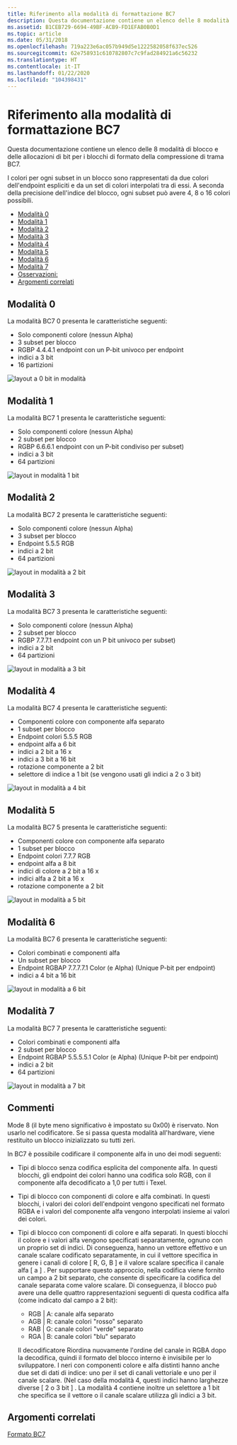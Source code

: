 ```yaml
---
title: Riferimento alla modalità di formattazione BC7
description: Questa documentazione contiene un elenco delle 8 modalità di blocco e delle allocazioni di bit per i blocchi di formato della compressione di trama BC7.
ms.assetid: B1CEB729-6694-49BF-ACB9-FD1EFAB0B0D1
ms.topic: article
ms.date: 05/31/2018
ms.openlocfilehash: 719a223e6ac057b949d5e1222582058f637ec526
ms.sourcegitcommit: 62e758931c610782807c7c9fad284921a6c56232
ms.translationtype: HT
ms.contentlocale: it-IT
ms.lasthandoff: 01/22/2020
ms.locfileid: "104398431"
---
```

# <a name="bc7-format-mode-reference"></a>Riferimento alla modalità di formattazione BC7

Questa documentazione contiene un elenco delle 8 modalità di blocco e delle allocazioni di bit per i blocchi di formato della compressione di trama BC7.

I colori per ogni subset in un blocco sono rappresentati da due colori dell'endpoint espliciti e da un set di colori interpolati tra di essi. A seconda della precisione dell'indice del blocco, ogni subset può avere 4, 8 o 16 colori possibili.

-   [Modalità 0](#mode-0)
-   [Modalità 1](#mode-1)
-   [Modalità 2](#mode-2)
-   [Modalità 3](#mode-3)
-   [Modalità 4](#mode-4)
-   [Modalità 5](#mode-5)
-   [Modalità 6](#mode-6)
-   [Modalità 7](#mode-7)
-   [Osservazioni:](#remarks)
-   [Argomenti correlati](#related-topics)

## <a name="mode-0"></a>Modalità 0

La modalità BC7 0 presenta le caratteristiche seguenti:

-   Solo componenti colore (nessun Alpha)
-   3 subset per blocco
-   RGBP 4.4.4.1 endpoint con un P-bit univoco per endpoint
-   indici a 3 bit
-   16 partizioni

![layout a 0 bit in modalità](images/bc7-mode0.png)

## <a name="mode-1"></a>Modalità 1

La modalità BC7 1 presenta le caratteristiche seguenti:

-   Solo componenti colore (nessun Alpha)
-   2 subset per blocco
-   RGBP 6.6.6.1 endpoint con un P-bit condiviso per subset)
-   indici a 3 bit
-   64 partizioni

![layout in modalità 1 bit](images/bc7-mode1.png)

## <a name="mode-2"></a>Modalità 2

La modalità BC7 2 presenta le caratteristiche seguenti:

-   Solo componenti colore (nessun Alpha)
-   3 subset per blocco
-   Endpoint 5.5.5 RGB
-   indici a 2 bit
-   64 partizioni

![layout in modalità a 2 bit](images/bc7-mode2.png)

## <a name="mode-3"></a>Modalità 3

La modalità BC7 3 presenta le caratteristiche seguenti:

-   Solo componenti colore (nessun Alpha)
-   2 subset per blocco
-   RGBP 7.7.7.1 endpoint con un P bit univoco per subset)
-   indici a 2 bit
-   64 partizioni

![layout in modalità a 3 bit](images/bc7-mode3.png)

## <a name="mode-4"></a>Modalità 4

La modalità BC7 4 presenta le caratteristiche seguenti:

-   Componenti colore con componente alfa separato
-   1 subset per blocco
-   Endpoint colori 5.5.5 RGB
-   endpoint alfa a 6 bit
-   indici a 2 bit a 16 x
-   indici a 3 bit a 16 bit
-   rotazione componente a 2 bit
-   selettore di indice a 1 bit (se vengono usati gli indici a 2 o 3 bit)

![layout in modalità a 4 bit](images/bc7-mode4.png)

## <a name="mode-5"></a>Modalità 5

La modalità BC7 5 presenta le caratteristiche seguenti:

-   Componenti colore con componente alfa separato
-   1 subset per blocco
-   Endpoint colori 7.7.7 RGB
-   endpoint alfa a 8 bit
-   indici di colore a 2 bit a 16 x
-   indici alfa a 2 bit a 16 x
-   rotazione componente a 2 bit

![layout in modalità a 5 bit](images/bc7-mode5.png)

## <a name="mode-6"></a>Modalità 6

La modalità BC7 6 presenta le caratteristiche seguenti:

-   Colori combinati e componenti alfa
-   Un subset per blocco
-   Endpoint RGBAP 7.7.7.7.1 Color (e Alpha) (Unique P-bit per endpoint)
-   indici a 4 bit a 16 bit

![layout in modalità a 6 bit](images/bc7-mode6.png)

## <a name="mode-7"></a>Modalità 7

La modalità BC7 7 presenta le caratteristiche seguenti:

-   Colori combinati e componenti alfa
-   2 subset per blocco
-   Endpoint RGBAP 5.5.5.5.1 Color (e Alpha) (Unique P-bit per endpoint)
-   indici a 2 bit
-   64 partizioni

![layout in modalità a 7 bit](images/bc7-mode7.png)

## <a name="remarks"></a>Commenti

Mode 8 (il byte meno significativo è impostato su 0x00) è riservato. Non usarlo nel codificatore. Se si passa questa modalità all'hardware, viene restituito un blocco inizializzato su tutti zeri.

In BC7 è possibile codificare il componente alfa in uno dei modi seguenti:

-   Tipi di blocco senza codifica esplicita del componente alfa. In questi blocchi, gli endpoint dei colori hanno una codifica solo RGB, con il componente alfa decodificato a 1,0 per tutti i Texel.
-   Tipi di blocco con componenti di colore e alfa combinati. In questi blocchi, i valori dei colori dell'endpoint vengono specificati nel formato RGBA e i valori del componente alfa vengono interpolati insieme ai valori dei colori.
-   Tipi di blocco con componenti di colore e alfa separati. In questi blocchi il colore e i valori alfa vengono specificati separatamente, ognuno con un proprio set di indici. Di conseguenza, hanno un vettore effettivo e un canale scalare codificato separatamente, in cui il vettore specifica in genere i canali di colore \[ R, G, B \] e il valore scalare specifica il canale alfa \[ a \] . Per supportare questo approccio, nella codifica viene fornito un campo a 2 bit separato, che consente di specificare la codifica del canale separata come valore scalare. Di conseguenza, il blocco può avere una delle quattro rappresentazioni seguenti di questa codifica alfa (come indicato dal campo a 2 bit):
    -   RGB \| A: canale alfa separato
    -   AGB \| R: canale colori "rosso" separato
    -   RAB \| G: canale colori "verde" separato
    -   RGA \| B: canale colori "blu" separato

    Il decodificatore Riordina nuovamente l'ordine del canale in RGBA dopo la decodifica, quindi il formato del blocco interno è invisibile per lo sviluppatore. I neri con componenti colore e alfa distinti hanno anche due set di dati di indice: uno per il set di canali vettoriale e uno per il canale scalare. (Nel caso della modalità 4, questi indici hanno larghezze diverse \[ 2 o 3 bit \] . La modalità 4 contiene inoltre un selettore a 1 bit che specifica se il vettore o il canale scalare utilizza gli indici a 3 bit.

## <a name="related-topics"></a>Argomenti correlati

<dl> <dt>

[Formato BC7](bc7-format.md)
</dt> </dl>

 

 




